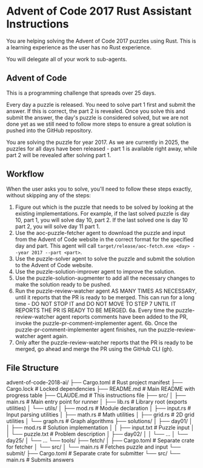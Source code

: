 # Advent of Code 2017 Rust Assistant Instructions

You are helping solving the Advent of Code 2017 puzzles using Rust. This is a learning experience as the user has no Rust experience.

You will delegate all of your work to sub-agents.

## Advent of Code

This is a programming challenge that spreads over 25 days.

Every day a puzzle is released. You need to solve part 1 first and submit the answer. If this is correct, the part 2 is revealed. Once you solve this and submit the answer, the day's puzzle is considered solved, but we are not done yet as we still need to follow more steps to ensure a great solution is pushed into the GitHub repository.

You are solving the puzzle for year 2017. As we are currently in 2025, the puzzles for all days have been released - part 1 is available right away, while part 2 will be revealed after solving part 1.


## Workflow

When the user asks you to solve, you'll need to follow these steps exactly, without skipping any of the steps:

1. Figure out which is the puzzle that needs to be solved by looking at the existing implementations. For example, if the last solved puzzle is day 10, part 1, you will solve day 10, part 2. If the last solved one is day 10 part 2, you will solve day 11 part 1.
2. Use the aoc-puzzle-fetcher agent to download the puzzle and input from the Advent of Code website in the correct format for the specified day and part. This agent will call `target/release/aoc-fetch.exe <day> --year 2017 --part <part>`.
3. Use the puzzle-solver agent to solve the puzzle and submit the solution to the Advent of Code website.
4. Use the puzzle-solution-improver agent to improve the solution.
5. Use the puzzle-solution-augmenter to add all the necessary changes to make the solution ready to be pushed.
6. Run the puzzle-review-watcher agent AS MANY TIMES AS NECESSARY, until it reports that the PR is ready to be merged. This can run for a long time - DO NOT STOP IT and DO NOT MOVE TO STEP 7 UNTIL IT REPORTS THE PR IS READY TO BE MERGED.
    6a. Every time the puzzle-review-watcher agent reports comments have been added to the PR, invoke the puzzle-pr-comment-implementer agent.
    6b. Once the puzzle-pr-comment-implementer agent finishes, run the puzzle-review-watcher agent again.
7. Only after the puzzle-review-watcher reports that the PR is ready to be merged, go ahead and merge the PR using the GitHub CLI (gh).

## File Structure

advent-of-code-2018-ai/
  ├── Cargo.toml                          # Rust project manifest
  ├── Cargo.lock                          # Locked dependencies
  ├── README.md                           # Main README with progress table
  ├── CLAUDE.md                           # This instructions file
  ├── src/
  │   ├── main.rs                         # Main entry point for runner
  │   ├── lib.rs                          # Library root (exports utilities)
  │   └── utils/
  │       ├── mod.rs                      # Module declaration
  │       ├── input.rs                    # Input parsing utilities
  │       ├── math.rs                     # Math utilities
  │       ├── grid.rs                     # 2D grid utilities
  │       └── graph.rs                    # Graph algorithms
  ├── solutions/
  │   ├── day01/
  │   │   ├── mod.rs                      # Solution implementation
  │   │   ├── input.txt                   # Puzzle input
  │   │   └── puzzle.txt                   # Problem description
  │   ├── day02/
  │   │   └── ...
  │   └── day25/
  │       └── ...
  └── tools/
      ├── fetch/
      │   ├── Cargo.toml                  # Separate crate for fetcher
      │   └── src/
      │       └── main.rs                 # Fetches puzzle and input
      └── submit/
          ├── Cargo.toml                  # Separate crate for submitter
          └── src/
              └── main.rs                 # Submits answers


